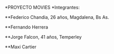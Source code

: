 *PROYECTO MOVIES
*Integrantes:

**Federico Chandia, 26 años, Magdalena, Bs As.

**Fernando Herrera

**Jorge Falcon, 41 años, Temperley

**Maxi Cartier